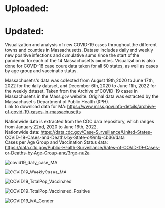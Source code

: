 # Uploaded:  <br>
# Updated: <br> 

Visualization and analysis of new COVID-19 cases throughout the different towns and counties in Massachusetts. Dataset includes daily and weekly new positive infections and cumulative sums since the start of the pandemic for each of the 14 Massachusetts counties. Visualization is also done for COVID-18 case count data taken for all 50 states, as well as cases by age group and vaccinatio status. 

Massachusetts's data was collected from August 19th,2020 to June 17th, 2022 for the daily dataset, and December 6th, 2020 to June 11th, 2022 for the weekly dataset. Taken from the Archive of COVID-19 cases in Massachusetts in the Mass.gov website. Original data was extracted by the Massachusetts Department of Public Health (DPH).<br>
Link to download data for MA: https://www.mass.gov/info-details/archive-of-covid-19-cases-in-massachusetts<br>

Nationwide data is extracted from the CDC data repository, which ranges from January 22nd, 2020 to June 16th, 2022.<br>
Nationwide data: https://data.cdc.gov/Case-Surveillance/United-States-COVID-19-Cases-and-Deaths-by-State-o/9mfq-cb36/data<br>
Cases per Age Group and Vaccination Status data: https://data.cdc.gov/Public-Health-Surveillance/Rates-of-COVID-19-Cases-or-Deaths-by-Age-Group-and/3rge-nu2a<br>

![covid19_daily_case_MA](https://user-images.githubusercontent.com/68089938/177021639-876ed55f-57c5-462c-b3d7-c64d666d3578.png)

![COVID19_WeeklyCases_MA](https://user-images.githubusercontent.com/68089938/177021812-e688fd3e-a867-4193-a353-efa0acdcccec.jpg)

![COVID19_TotalPop_Vaccinated](https://user-images.githubusercontent.com/68089938/177021824-0b451243-eff8-42eb-b335-d2a8a6d26673.jpg)

![COVID19_TotalPop_Vaccinated_Positive](https://user-images.githubusercontent.com/68089938/177021827-4c9bc093-b207-4de0-8789-1621a857093d.jpg)

![COVID19_MA_Gender](https://user-images.githubusercontent.com/68089938/177021833-19f3514d-b09f-4c42-b0cd-0df878a25ac9.jpg)
